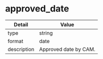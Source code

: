 # approved_date
| Detail | Value |
| ------ | ----- |
| type | string |
| format | date |
| description | Approved date by CAM. |
